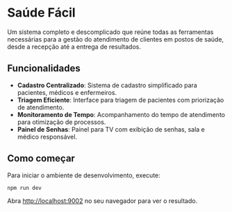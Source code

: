 # Saúde Fácil

Um sistema completo e descomplicado que reúne todas as ferramentas necessárias para a gestão do atendimento de clientes em postos de saúde, desde a recepção até a entrega de resultados.

## Funcionalidades

- **Cadastro Centralizado**: Sistema de cadastro simplificado para pacientes, médicos e enfermeiros.
- **Triagem Eficiente**: Interface para triagem de pacientes com priorização de atendimento.
- **Monitoramento de Tempo**: Acompanhamento do tempo de atendimento para otimização de processos.
- **Painel de Senhas**: Painel para TV com exibição de senhas, sala e médico responsável.

## Como começar

Para iniciar o ambiente de desenvolvimento, execute:

```bash
npm run dev
```

Abra [http://localhost:9002](http://localhost:9002) no seu navegador para ver o resultado.
